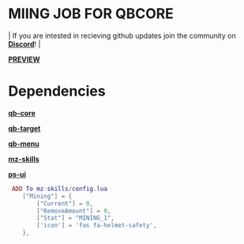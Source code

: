 # MIING JOB FOR QBCORE

| If you are intested in recieving github updates join the community on **[Discord](https://discord.gg/3t2prQhEhP)**! |



**[PREVIEW](https://youtu.be/t8NJCqbk62A)**




# Dependencies


**[qb-core](https://github.com/qbcore-framework/qb-core)**

**[qb-target](https://github.com/qbcore-framework/qb-target)**

**[qb-menu](https://github.com/qbcore-framework/qb-menu)**

**[mz-skills](https://github.com/MrZainRP/mz-skills)**

**[ps-ui](https://github.com/Project-Sloth/ps-ui)**





```lua
 ADD To mz-skills/config.lua
    ["Mining"] = {
        ["Current"] = 0,
        ["RemoveAmount"] = 0,
        ["Stat"] = "MINING_1",
        ['icon'] = 'fas fa-helmet-safety', 
    }, 
````
